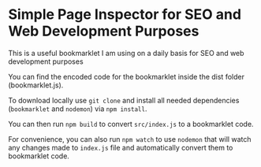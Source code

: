 # Simple Page Inspector for SEO and Web Development Purposes

This is a useful bookmarklet I am using on a daily basis for SEO and web development purposes

You can find the encoded code for the bookmarklet inside the dist folder (bookmarklet.js).

To download locally use `git clone` and install all needed dependencies (`bookmarklet` and `nodemon`) via `npm install`.

You can then run `npm build` to convert `src/index.js` to a bookmarklet code.

For convenience, you can also run `npm watch` to use `nodemon` that will watch any changes made to `index.js` file and automatically convert them to bookmarklet code.
